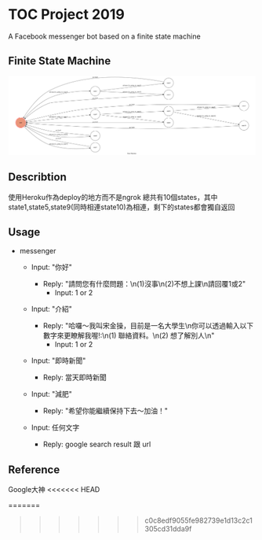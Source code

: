 # TOC Project 2019

A Facebook messenger bot based on a finite state machine


## Finite State Machine
![fsm](./img/show-fsm.png)
## Describtion
使用Heroku作為deploy的地方而不是ngrok
總共有10個states，其中state1,state5,state9(同時相連state10)為相連，剩下的states都會獨自返回
## Usage

* messenger
	* Input: "你好"
		* Reply: "請問您有什麼問題：\n(1)沒事\n(2)不想上課\n請回覆1或2"
		    * Input: 1 or 2

	* Input: "介紹"
		* Reply: "哈囉～我叫宋金操，目前是一名大學生\n你可以透過輸入以下數字來更瞭解我喔!:\n(1) 聯絡資料。\n(2) 想了解別人\n"
		    * Input: 1 or 2
    * Input: "即時新聞"
         * Reply: 當天即時新聞
    * Input: "減肥"
         * Reply: "希望你能繼續保持下去～加油！"
    * Input: 任何文字
         * Reply: google search result 跟 url

## Reference
 Google大神
<<<<<<< HEAD

=======
>>>>>>> c0c8edf9055fe982739e1d13c2c1305cd31dda9f
